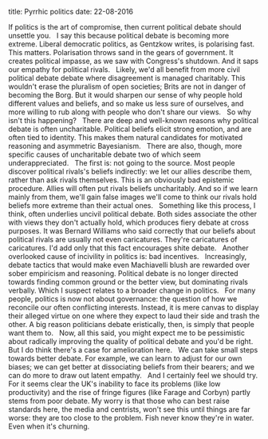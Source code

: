 title: Pyrrhic politics
date: 22-08-2016


If politics is the art of compromise, then current political debate should unsettle you.
 
I say this because political debate is becoming more extreme. Liberal democratic politics, as Gentzkow writes, is polarising fast. This matters. Polarisation throws sand in the gears of government. It creates political impasse, as we saw with Congress's shutdown. And it saps our empathy for political rivals.
 
Likely, we'd all benefit from more civil political debate  debate where disagreement is managed charitably. This wouldn't erase the pluralism of open societies; Brits are not in danger of becoming the Borg. But it would sharpen our sense of why people hold different values and beliefs, and so make us less sure of ourselves, and more willing to rub along with people who don't share our views.
 
So why isn't this happening?
 
There are deep and well-known reasons why political debate is often uncharitable. Political beliefs elicit strong emotion, and are often tied to identity. This makes them natural candidates for motivated reasoning and asymmetric Bayesianism.
 
There are also, though, more specific causes of uncharitable debate  two of which seem underappreciated.
 
The first is: not going to the source. Most people discover political rivals's beliefs indirectly: we let our allies describe them, rather than ask rivals themselves. This is an obviously bad epistemic procedure. Allies will often put rivals beliefs uncharitably. And so if we learn mainly from them, we'll gain false images  we'll come to think our rivals hold beliefs more extreme than their actual ones.
 
Something like this process, I think, often underlies uncivil political debate. Both sides associate the other with views they don't actually hold, which produces fiery debate at cross purposes. It was Bernard Williams who said  correctly  that our beliefs about political rivals are usually not even caricatures. They're caricatures of caricatures. I'd add only that this fact encourages shite debate.
 
Another overlooked cause of incivility in politics is: bad incentives.
 
Increasingly, debate tactics that would make even Machiavelli blush are rewarded over sober empiricism and reasoning. Political debate is no longer directed towards finding common ground or the better view, but dominating rivals verbally. Which I suspect relates to a broader change in politics.
 
For many people, politics is now not about governance: the question of how we reconcile our often conflicting interests. Instead, it is mere canvas to display their alleged virtue on  one where they expect to laud their side and trash the other. A big reason politicians debate eristically, then, is simply that people want them to.
 
Now, all this said, you might expect me to be pessimistic about radically improving the quality of political debate  and you'd be right. But I do think there's a case for amelioration here.
 
We can take small steps towards better debate. For example, we can learn to adjust for our own biases; we can get better at dissociating beliefs from their bearers; and we can do more to draw out latent empathy.
 
And I certainly feel we should try. For it seems clear the UK's inability to face its problems (like low productivity) and the rise of fringe figures (like Farage and Corbyn) partly stems from poor debate. My worry is that those who can best raise standards here, the media and centrists, won't see this until things are far worse: they are too close to the problem. Fish never know they're in water. Even when it's churning.
 
